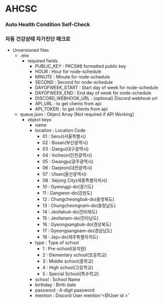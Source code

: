 # AHCSC
### Auto Health Condition Self-Check
### 자동 건강상태 자가진단 매크로
* Unversioned files
  * .env
    * required fields
      * PUBLIC_KEY : PKCS#8 formatted public key
      * HOUR : Hour for node-schedule
      * MINUTE : Minute for node-schedule
      * SECOND : Second for node-schedule
      * DAYOFWEEK_START : Start day of week for node-schedule
      * DAYOFWEEK_END : End day of week for node-schedule
      * DISCORD_WEBHOOK_URL : (optional) Discord webhook url
      * API_URL : to get clients from api
      * API_TOKEN : to get clients from api
  * queue.json : Object Array [Not required if API Working]
    * object keys
      * name
      * location : Location Code
        * 01 : Seoul(서울특별시)
        * 02 : Busan(부산광역시)
        * 03 : Daegu(대구광역시)
        * 04 : Incheon(인천광역시)
        * 05 : Gwangju(광주광역시)
        * 06 : Daejeon(대전광역시)
        * 07 : Ulsan(울산광역시)
        * 08 : Sejong City(세종특별자치시)
        * 10 : Gyeonggi-do(경기도)
        * 11 : Gangwon-do(강원도)
        * 12 : Chungcheongbuk-do(충청북도)
        * 13 : Chungcheongnam-do(충청남도)
        * 14 : Jeollabuk-do(전라북도)
        * 15 : Jeollanam-do(전라남도)
        * 16 : Gyeongsangbuk-do(경상북도)
        * 17 : Gyeongsangnam-do(경상남도)
        * 18 : Jeju-do(제주특별자치도)
      * type : Type of school
        * 1 : Pre-school(유치원)
        * 2 : Elementary school(초등학교)
        * 3 : Middle school(중학교)
        * 4 : High school(고등학교)
        * 5 : Special School(특수학교)
      * school : School Name
      * birthday : Birth date
      * password : 4-digit password
      * mention : Discord User mention'<@User id >'

